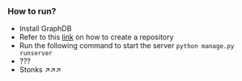 ### How to run?
- Install GraphDB
- Refer to this [link](https://graphdb.ontotext.com/documentation/10.4/) on how to create a repository
- Run the following command to start the server
```python manage.py runserver```
- ???
- Stonks ↗↗↗